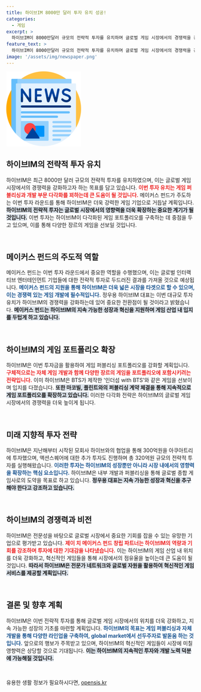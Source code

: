 ```yaml
---
title: 하이브IM 8000만 달러 투자 유치 성공!
categories:
  - 게임
excerpt: >
  하이브IM이 8000만달러 규모의 전략적 투자를 유치하며 글로벌 게임 시장에서의 경쟁력을 강화한다. 메이커스 펀드의 주도로 게임 퍼블리싱 및 개발 부문을 확장, 종합 게임사로서의 도약을 주목받는다!
feature_text: >
  하이브IM이 8000만달러 규모의 전략적 투자를 유치하며 글로벌 게임 시장에서의 경쟁력을 강화한다. 메이커스 펀드의 주도로 게임 퍼블리싱 및 개발 부문을 확장, 종합 게임사로서의 도약을 주목받는다!
image: '/assets/img/newspaper.png'
---
```


<p><img src="/assets/img/newspaper.png" alt="kimp 속보" /></p>

<h2 data-ke-size="size26">하이브IM의 전략적 투자 유치</h2>

<p data-ke-size="size16">하이브IM은 최근 8000만 달러 규모의 전략적 투자를 유치하였으며, 이는 글로벌 게임 시장에서의 경쟁력을 강화하고자 하는 목표를 담고 있습니다. <b><span style="color: #ee2323;">이번 투자 유치는 게임 퍼블리싱과 개발 부문 다각화를 꾀하는데 큰 도움이 될 것입니다.</span></b> 메이커스 펀드가 주도하는 이번 투자 라운드를 통해 하이브IM은 더욱 강력한 게임 기업으로 거듭날 계획입니다. <b><span style="background-color: #21538527;">하이브IM의 전략적 투자는 글로벌 시장에서의 영향력을 더욱 확장하는 중요한 계기가 될 것입니다.</span></b> 이번 투자는 하이브IM이 다각화된 게임 포트폴리오를 구축하는 데 중점을 두고 있으며, 이를 통해 다양한 장르의 게임을 선보일 것입니다.</p>

<p data-ke-size="size16">&nbsp;</p>

<h2 data-ke-size="size26">메이커스 펀드의 주도적 역할</h2>

<p data-ke-size="size16">메이커스 펀드는 이번 투자 라운드에서 중요한 역할을 수행했으며, 이는 글로벌 인터랙티브 엔터테인먼트 기업들에 대한 전략적 투자로 두드러진 결과를 가져올 것으로 예상됩니다. <b><span style="color: #1a5490;">메이커스 펀드의 지원을 통해 하이브IM은 더욱 넓은 시장을 타겟으로 할 수 있으며, 이는 경쟁력 있는 게임 개발에 필수적입니다.</span></b> 정우용 하이브IM 대표는 이번 대규모 투자 유치가 하이브IM의 경쟁력을 강화하는데 있어 중요한 전환점이 될 것이라고 밝혔습니다. <b><span style="background-color: #21538527;">메이커스 펀드는 하이브IM의 지속 가능한 성장과 혁신을 지원하며 게임 산업 내 입지를 두텁게 하고 있습니다.</span></b></p>

<p data-ke-size="size16">&nbsp;</p>

<h2 data-ke-size="size26">하이브IM의 게임 포트폴리오 확장</h2>

<p data-ke-size="size16">하이브IM은 이번 투자금을 활용하여 게임 퍼블리싱 포트폴리오를 강화할 계획입니다. <b><span style="color: #ee2323;">구체적으로는 자체 게임 개발과 함께 다양한 장르의 게임을 포트폴리오에 포함시키려는 전략입니다.</span></b> 이미 하이브IM은 BTS가 제작한 '인더섬 with BTS'와 같은 게임을 선보이며 입지를 다졌습니다. <b><span style="background-color: #21538527;">또한 마코빌, 플린트와의 퍼블리싱 계약 체결을 통해 지속적으로 게임 포트폴리오를 확장하고 있습니다.</span></b> 이러한 다각화 전략은 하이브IM의 글로벌 게임 시장에서의 경쟁력을 더욱 높이게 됩니다.</p>

<p data-ke-size="size16">&nbsp;</p>

<h2 data-ke-size="size26">미래 지향적 투자 전략</h2>

<p data-ke-size="size16">하이브IM은 지난해부터 시작된 모회사 하이브와의 협업을 통해 300억원을 아쿠아트리에 투자했으며, 액션스퀘어에 대한 추가 투자도 진행하며 총 320억원 규모의 전략적 투자를 실행해왔습니다. <b><span style="color: #1a5490;">이러한 투자는 하이브IM의 성장뿐만 아니라 시장 내에서의 영향력을 확장하는 핵심 요소입니다.</span></b> 하이브IM은 내부 개발과 퍼블리싱을 통해 글로벌 종합 게임사로의 도약을 목표로 하고 있습니다. <b><span style="background-color: #21538527;">정우용 대표는 지속 가능한 성장과 혁신을 추구해야 한다고 강조하고 있습니다.</span></b></p>

<p data-ke-size="size16">&nbsp;</p>

<h2 data-ke-size="size26">하이브IM의 경쟁력과 비전</h2>

<p data-ke-size="size16">하이브IM은 전문성을 바탕으로 글로벌 시장에서 중요한 기회를 잡을 수 있는 유망한 기업으로 평가받고 있습니다. <b><span style="color: #ee2323;">제이 치 메이커스 펀드 창립 파트너는 하이브IM의 역량과 기회를 강조하며 투자에 대한 기대감을 나타냈습니다.</span></b> 이는 하이브IM의 게임 산업 내 위치를 더욱 강화하고, 혁신적인 게임들을 통해 시장에서의 점유율을 높이는데 큰 도움이 될 것입니다. <b><span style="background-color: #21538527;">따라서 하이브IM은 전문가 네트워크와 글로벌 자원을 활용하여 혁신적인 게임 서비스를 제공할 계획입니다.</span></b></p>

<p data-ke-size="size16">&nbsp;</p>

<h2 data-ke-size="size26">결론 및 향후 계획</h2>

<p data-ke-size="size16">하이브IM은 이번 전략적 투자를 통해 글로벌 게임 시장에서의 위치를 더욱 강화하고, 지속 가능한 성장의 기초를 마련할 계획입니다. <b><span style="color: #1a5490;">하이브IM의 목표는 게임 퍼블리싱과 자체 개발을 통해 다양한 라인업을 구축하여, global market에서 선두주자로 발돋움 하는 것입니다.</span></b> 앞으로의 행보가 주목받고 있으며, 하이브IM의 혁신적인 게임들이 시장에 미칠 영향력은 상당할 것으로 기대됩니다. <b><span style="background-color: #21538527;">이는 하이브IM의 지속적인 투자와 개발 노력 덕분에 가능해질 것입니다.</span></b></p>

<p data-ke-size="size16">&nbsp;</p>
유용한 생활 정보가 필요하시다면, <a href="https://opensis.kr" rel="dofollow">opensis.kr</a>


